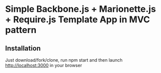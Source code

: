 # Simple Backbone.js + Marionette.js + Require.js Template App in MVC pattern

## Installation

Just download/fork/clone, run npm start and then launch [http://localhost:3000](http://localhost:3000) in your browser
